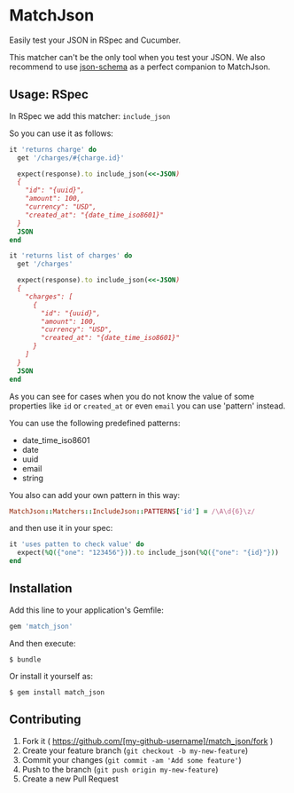 # MatchJson

Easily test your JSON in RSpec and Cucumber.

This matcher can't be the only tool when you test your JSON. We also
recommend to use [json-schema](https://github.com/ruby-json-schema/json-schema)
as a perfect companion to MatchJson.

## Usage: RSpec

In RSpec we add this matcher: ```include_json```

So you can use it as follows:

```ruby
it 'returns charge' do
  get '/charges/#{charge.id}'

  expect(response).to include_json(<<-JSON)
  {
    "id": "{uuid}",
    "amount": 100,
    "currency": "USD",
    "created_at": "{date_time_iso8601}"
  }
  JSON
end

it 'returns list of charges' do
  get '/charges'

  expect(response).to include_json(<<-JSON)
  {
    "charges": [
      {
        "id": "{uuid}",
        "amount": 100,
        "currency": "USD",
        "created_at": "{date_time_iso8601}"
      }
    ]
  }
  JSON
end
```

As you can see for cases when you do not know the value of some properties like
```id``` or ```created_at``` or even ```email``` you can use 'pattern' instead.

You can use the following predefined patterns:

* date_time_iso8601
* date
* uuid
* email
* string

You also can add your own pattern in this way:

```ruby
MatchJson::Matchers::IncludeJson::PATTERNS['id'] = /\A\d{6}\z/
```

and then use it in your spec:

```ruby
it 'uses patten to check value' do
  expect(%Q({"one": "123456"})).to include_json(%Q({"one": "{id}"}))
end
```

## Installation

Add this line to your application's Gemfile:

```ruby
gem 'match_json'
```

And then execute:

    $ bundle

Or install it yourself as:

    $ gem install match_json

## Contributing

1. Fork it ( https://github.com/[my-github-username]/match_json/fork )
2. Create your feature branch (`git checkout -b my-new-feature`)
3. Commit your changes (`git commit -am 'Add some feature'`)
4. Push to the branch (`git push origin my-new-feature`)
5. Create a new Pull Request
